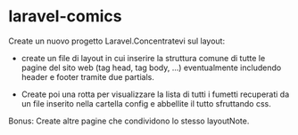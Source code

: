 # laravel-comics

Create un nuovo progetto Laravel.Concentratevi sul layout:
 - create un file di layout in cui inserire la struttura comune di tutte le pagine del sito web (tag head, tag body, ...) eventualmente includendo header e footer tramite due partials.

 - Create poi una rotta per visualizzare la lista di tutti i fumetti recuperati da un file inserito nella cartella config e abbellite il tutto sfruttando css.

Bonus:
Create altre pagine che condividono lo stesso layoutNote.